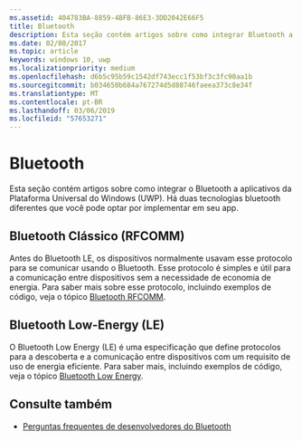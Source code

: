 ```yaml
---
ms.assetid: 404783BA-8859-4BFB-86E3-3DD2042E66F5
title: Bluetooth
description: Esta seção contém artigos sobre como integrar Bluetooth a aplicativos UWP (Plataforma Universal do Windows), incluindo como usar RFCOMM, GATT e anúncios LE (baixa energia).
ms.date: 02/08/2017
ms.topic: article
keywords: windows 10, uwp
ms.localizationpriority: medium
ms.openlocfilehash: d6b5c95b59c1542df743ecc1f53bf3c3fc90aa1b
ms.sourcegitcommit: b034650b684a767274d5d88746faeea373c8e34f
ms.translationtype: MT
ms.contentlocale: pt-BR
ms.lasthandoff: 03/06/2019
ms.locfileid: "57653271"
---
```

# <a name="bluetooth"></a>Bluetooth
Esta seção contém artigos sobre como integrar o Bluetooth a aplicativos da Plataforma Universal do Windows (UWP). Há duas tecnologias bluetooth diferentes que você pode optar por implementar em seu app.

## <a name="classic-bluetooth-rfcomm"></a>Bluetooth Clássico (RFCOMM)
Antes do Bluetooth LE, os dispositivos normalmente usavam esse protocolo para se comunicar usando o Bluetooth. Esse protocolo é simples e útil para a comunicação entre dispositivos sem a necessidade de economia de energia. Para saber mais sobre esse protocolo, incluindo exemplos de código, veja o tópico [Bluetooth RFCOMM](send-or-receive-files-with-rfcomm.md).

## <a name="bluetooth-low-energy-le"></a>Bluetooth Low-Energy (LE)
O Bluetooth Low Energy (LE) é uma especificação que define protocolos para a descoberta e a comunicação entre dispositivos com um requisito de uso de energia eficiente. Para saber mais, incluindo exemplos de código, veja o tópico [Bluetooth Low Energy](bluetooth-low-energy-overview.md).

## <a name="see-also"></a>Consulte também
- [Perguntas frequentes de desenvolvedores do Bluetooth](bluetooth-dev-faq.md)